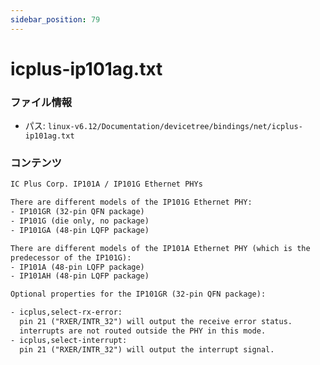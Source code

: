 ```yaml
---
sidebar_position: 79
---
```

# icplus-ip101ag.txt

### ファイル情報

- パス: `linux-v6.12/Documentation/devicetree/bindings/net/icplus-ip101ag.txt`

### コンテンツ

```txt
IC Plus Corp. IP101A / IP101G Ethernet PHYs

There are different models of the IP101G Ethernet PHY:
- IP101GR (32-pin QFN package)
- IP101G (die only, no package)
- IP101GA (48-pin LQFP package)

There are different models of the IP101A Ethernet PHY (which is the
predecessor of the IP101G):
- IP101A (48-pin LQFP package)
- IP101AH (48-pin LQFP package)

Optional properties for the IP101GR (32-pin QFN package):

- icplus,select-rx-error:
  pin 21 ("RXER/INTR_32") will output the receive error status.
  interrupts are not routed outside the PHY in this mode.
- icplus,select-interrupt:
  pin 21 ("RXER/INTR_32") will output the interrupt signal.

```
